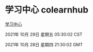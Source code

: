 # 学习中心 colearnhub
[学习中心](http://59.174.24.190:56308/colearnhub/)

2021年 10月 29日 星期五 05:30:02 CST

2021年 10月 28日 星期四 21:30:02 GMT
